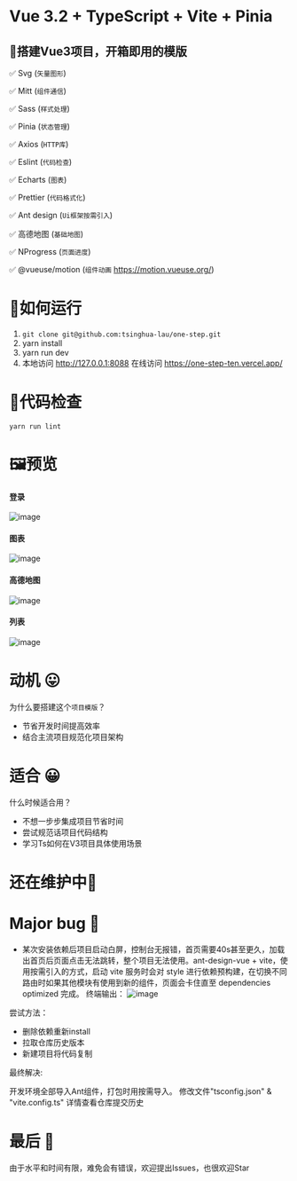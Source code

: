 # Vue 3.2 + TypeScript + Vite + Pinia

## 🚩搭建Vue3项目，开箱即用的模版 

:white_check_mark: Svg (`矢量图形`)

:white_check_mark: Mitt  (`组件通信`)

:white_check_mark: Sass (`样式处理`)

:white_check_mark: Pinia (`状态管理`)

:white_check_mark: Axios (`HTTP库`)

:white_check_mark: Eslint (`代码检查`)

:white_check_mark: Echarts (`图表`)

:white_check_mark: Prettier (`代码格式化`)

:white_check_mark: Ant design (`Ui框架按需引入`)


:white_check_mark: 高德地图 (`基础地图`)

:white_check_mark: NProgress (`页面进度`)

:white_check_mark: @vueuse/motion (`组件动画` https://motion.vueuse.org/)



# 🏃如何运行

1. `git clone git@github.com:tsinghua-lau/one-step.git`
2. yarn install
3. yarn run dev
3. 本地访问 http://127.0.0.1:8088  在线访问 https://one-step-ten.vercel.app/

# 🛂代码检查

`yarn run lint` 

# 🖼️预览

#### 登录
![image](https://github.com/tsinghua-lau/one-step/blob/master/src/assets/preview/index.png?raw=true)

#### 图表
![image](https://github.com/tsinghua-lau/one-step/blob/master/src/assets/preview/echarts.png?raw=true)

#### 高德地图
![image](https://github.com/tsinghua-lau/one-step/blob/master/src/assets/preview/gd.png?raw=true)

#### 列表
![image](https://github.com/tsinghua-lau/one-step/blob/master/src/assets/preview/list.gif?raw=true)

# 动机 😛
为什么要搭建这个```项目模版```？
 * 节省开发时间提高效率
 * 结合主流项目规范化项目架构

# 适合 😀
什么时候适合用？
 * 不想一步步集成项目节省时间
 * 尝试规范话项目代码结构 
 * 学习Ts如何在V3项目具体使用场景

# 还在维护中👋

# Major bug 🐛

* 某次安装依赖后项目启动白屏，控制台无报错，首页需要40s甚至更久，加载出首页后页面点击无法跳转，整个项目无法使用。ant-design-vue + vite，使用按需引入的方式，启动 vite 服务时会对 style 进行依赖预构建，在切换不同路由时如果其他模块有使用到新的组件，页面会卡住直至 dependencies optimized 完成。
终端输出：
![image](https://user-images.githubusercontent.com/43164478/218356564-a4c87fd2-bafe-4c42-902c-039e123fd25a.png)



尝试方法：
* 删除依赖重新install
* 拉取仓库历史版本
* 新建项目将代码复制

最终解决: 

开发环境全部导入Ant组件，打包时用按需导入。
修改文件"tsconfig.json" & "vite.config.ts"
详情查看仓库提交历史

 
 


# 最后 🤭
由于水平和时间有限，难免会有错误，欢迎提出Issues，也很欢迎Star

